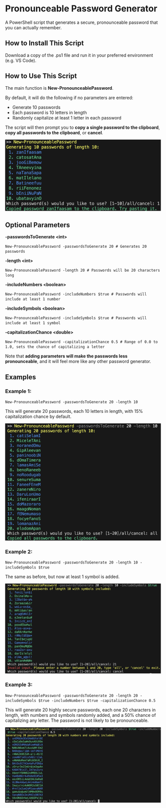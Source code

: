 # Pronounceable Password Generator
A PowerShell script that generates a secure, pronounceable password that you can actually remember.

## How to Install This Script
Download a copy of the .ps1 file and run it in your preferred environment (e.g. VS Code).

## How to Use This Script
The main function is **New-PronounceablePassword**.

By default, it will do the following if no parameters are entered:

- Generate 10 passwords
- Each password is 10 letters in length
- Randomly capitalize at least 1 letter in each password

The script will then prompt you to **copy a single password to the clipboard**, **copy all passwords to the clipboard**, or **cancel**.

![](https://github.com/mcyhsu/PronounceablePasswordGenerator-PS/blob/main/Assets/default.png?raw=true)

## Optional Parameters
**-passwordsToGenerate \<int\>**
```
New-PronounceablePassword -passwordsToGenerate 20 # Generates 20 passwords
```
**-length \<int\>**
```
New-PronounceablePassword -length 20 # Passwords will be 20 characters long
```
**-includeNumbers \<boolean\>**
```
New-PronounceablePassword -includeNumbers $true # Passwords will include at least 1 number
```
**-includeSymbols \<boolean\>**
```
New-PronounceablePassword -includeSymbols $true # Passwords will include at least 1 symbol
```
**-capitalizationChance \<double\>**
```
New-PronounceablePassword -capitalizationChance 0.5 # Range of 0.0 to 1.0, sets the chance of capitalizing a letter
```

Note that **adding parameters will make the passwords less pronounceable**, and it will feel more like any other password generator.
## Examples
### Example 1:
```
New-PronounceablePassword -passwordsToGenerate 20 -length 10
```
This will generate 20 passwords, each 10 letters in length, with 15% capitalization chance by default.

![](https://github.com/mcyhsu/PronounceablePasswordGenerator-PS/blob/main/Assets/example1.png?raw=true)

### Example 2:

```
New-PronounceablePassword -passwordsToGenerate 20 -length 10 -includeSymbols $true
```
The same as before, but now at least 1 symbol is added.

![](https://github.com/mcyhsu/PronounceablePasswordGenerator-PS/blob/main/Assets/example2.png?raw=true)

### Example 3:
```
New-PronounceablePassword -passwordsToGenerate 20 -length 20 -includeSymbols $true -includeNumbers $true -capitalizationChance 0.5
```
This will generate 20 highly secure passwords, each one 20 characters in length, with numbers and symbols randomly added, and a 50% chance of capitalizing any letter.
 The password is not likely to be pronounceable.
 
 ![](https://github.com/mcyhsu/PronounceablePasswordGenerator-PS/blob/main/Assets/example3.png?raw=true)